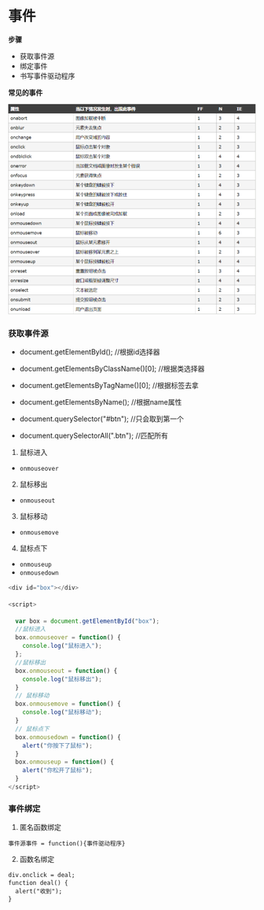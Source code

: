 # 事件

**步骤**

- 获取事件源
- 绑定事件
- 书写事件驱动程序

**常见的事件**

![](image/1.png)

### 获取事件源

- document.getElementById(); //根据id选择器

- document.getElementsByClassName()[0]; //根据类选择器

- document.getElementsByTagName()[0]; //根据标签去拿

- document.getElementsByName(); //根据name属性

- document.querySelector("#btn"); //只会取到第一个

- document.querySelectorAll(".btn");  //匹配所有


1. 鼠标进入
  - `onmouseover`
2. 鼠标移出
  - `onmouseout`
3. 鼠标移动
  - `onmousemove`
4. 鼠标点下
  - `onmouseup`
  - `onmousedown`

```javascript
<div id="box"></div>

<script>

  var box = document.getElementById("box");
  //鼠标进入
  box.onmouseover = function() {
    console.log("鼠标进入");
  };
  //鼠标移出
  box.onmouseout = function() {
    console.log("鼠标移出");
  }
  // 鼠标移动
  box.onmousemove = function() {
    console.log("鼠标移动");
  }
  // 鼠标点下
  box.onmousedown = function() {
    alert("你按下了鼠标");
  }
  box.onmouseup = function() {
    alert("你松开了鼠标");
  }
</script>
```


### 事件绑定

1. 匿名函数绑定
```
事件源事件 = function(){事件驱动程序}
```

2. 函数名绑定
```
div.onclick = deal;
function deal() {
  alert("收到");
}
```






